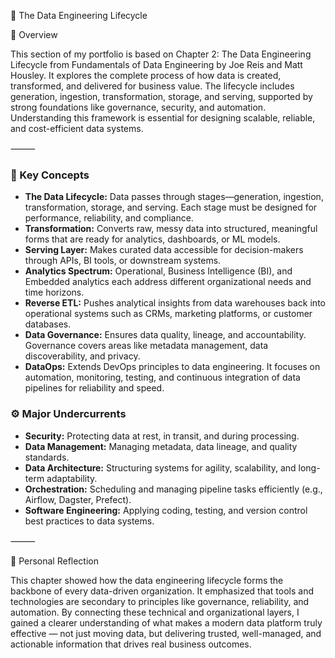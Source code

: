 📘 The Data Engineering Lifecycle

🧭 Overview

This section of my portfolio is based on Chapter 2: The Data Engineering Lifecycle from Fundamentals of Data Engineering by Joe Reis and Matt Housley.
It explores the complete process of how data is created, transformed, and delivered for business value.
The lifecycle includes generation, ingestion, transformation, storage, and serving, supported by strong foundations like governance, security, and automation.
Understanding this framework is essential for designing scalable, reliable, and cost-efficient data systems.

⸻

### 🔑 Key Concepts
<ul>
  <li><b>The Data Lifecycle:</b> Data passes through stages—generation, ingestion, transformation, storage, and serving. Each stage must be designed for performance, reliability, and compliance.</li>
  <li><b>Transformation:</b> Converts raw, messy data into structured, meaningful forms that are ready for analytics, dashboards, or ML models.</li>
  <li><b>Serving Layer:</b> Makes curated data accessible for decision-makers through APIs, BI tools, or downstream systems.</li>
  <li><b>Analytics Spectrum:</b> Operational, Business Intelligence (BI), and Embedded analytics each address different organizational needs and time horizons.</li>
  <li><b>Reverse ETL:</b> Pushes analytical insights from data warehouses back into operational systems such as CRMs, marketing platforms, or customer databases.</li>
  <li><b>Data Governance:</b> Ensures data quality, lineage, and accountability. Governance covers areas like metadata management, data discoverability, and privacy.</li>
  <li><b>DataOps:</b> Extends DevOps principles to data engineering. It focuses on automation, monitoring, testing, and continuous integration of data pipelines for reliability and speed.</li>
</ul>

### ⚙️ Major Undercurrents
<ul>
  <li><b>Security:</b> Protecting data at rest, in transit, and during processing.</li>
  <li><b>Data Management:</b> Managing metadata, data lineage, and quality standards.</li>
  <li><b>Data Architecture:</b> Structuring systems for agility, scalability, and long-term adaptability.</li>
  <li><b>Orchestration:</b> Scheduling and managing pipeline tasks efficiently (e.g., Airflow, Dagster, Prefect).</li>
  <li><b>Software Engineering:</b> Applying coding, testing, and version control best practices to data systems.</li>
</ul>

	
⸻

🧠 Personal Reflection

This chapter showed how the data engineering lifecycle forms the backbone of every data-driven organization.
It emphasized that tools and technologies are secondary to principles like governance, reliability, and automation.
By connecting these technical and organizational layers, I gained a clearer understanding of what makes a modern data platform truly effective — not just moving data, but delivering trusted, well-managed, and actionable information that drives real business outcomes.
